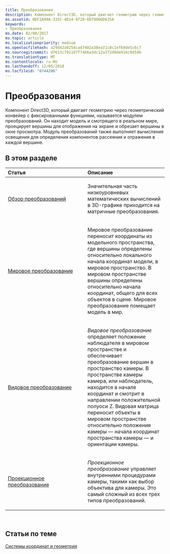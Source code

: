 ```yaml
---
title: Преобразования
description: Компонент Direct3D, который двигает геометрию через геометрический конвейер с фиксированными функциями, называется модулем преобразований.
ms.assetid: 0DF2A99A-335C-4D14-9720-6D7996DD635A
keywords:
- Преобразования
ms.date: 02/08/2017
ms.topic: article
ms.localizationpriority: medium
ms.openlocfilehash: a29d42a9254ca47402a38ea71c8c1ef69de5c6c7
ms.sourcegitcommit: d7613c791107f74b6a3dc12a372d9de916c0454b
ms.translationtype: MT
ms.contentlocale: ru-RU
ms.lasthandoff: 12/05/2018
ms.locfileid: "8744206"
---
```

# <a name="transforms"></a>Преобразования


Компонент Direct3D, который двигает геометрию через геометрический конвейер с фиксированными функциями, называется модулем преобразований. Он находит модель и смотрящего в реальном мире, проецирует вершины для отображения на экране и обрезает вершины в окне просмотра. Модуль преобразований также выполняет вычисления освещения для определения компонентов рассеяния и отражения в каждой вершине.

## <a name="span-idin-this-sectionspanin-this-section"></a><span id="in-this-section"></span>В этом разделе


<table>
<colgroup>
<col width="50%" />
<col width="50%" />
</colgroup>
<thead>
<tr class="header">
<th align="left">Статья</th>
<th align="left">Описание</th>
</tr>
</thead>
<tbody>
<tr class="odd">
<td align="left"><p><a href="transform-overview.md">Обзор преобразований</a></p></td>
<td align="left"><p>Значительная часть низкоуровневых математических вычислений в 3D-графике приходится на матричные преобразования.</p></td>
</tr>
<tr class="even">
<td align="left"><p><a href="world-transform.md">Мировое преобразование</a></p></td>
<td align="left"><p>Мировое преобразование переносит координаты из модельного пространства, где вершины определены относительно локального начала координат модели, в мировое пространство. В мировом пространстве вершины определены относительно начала координат, общего для всех объектов в сцене. Мировое преобразование помещает модель в мир.</p></td>
</tr>
<tr class="odd">
<td align="left"><p><a href="view-transform.md">Видовое преобразование</a></p></td>
<td align="left"><p><em>Видовое преобразование</em> определяет положение наблюдателя в мировом пространстве и обеспечивает преобразование вершин в пространство камеры. В пространстве камеры камера, или наблюдатель, находится в начале координат и смотрит в направлении положительной полуоси Z. Видовая матрица переносит объекты в мировом пространстве относительно положения камеры — начала координат пространства камеры — и ориентации камеры.</p></td>
</tr>
<tr class="even">
<td align="left"><p><a href="projection-transform.md">Проекционное преобразование</a></p></td>
<td align="left"><p><em>Проекционное преобразование</em> управляет внутренними процедурами камеры, такими как выбор объектива для камеры. Это самый сложный из всех трех типов преобразований.</p></td>
</tr>
</tbody>
</table>

 

## <a name="span-idrelated-topicsspanrelated-topics"></a><span id="related-topics"></span>Статьи по теме


[Системы координат и геометрия](coordinate-systems-and-geometry.md)

 

 




